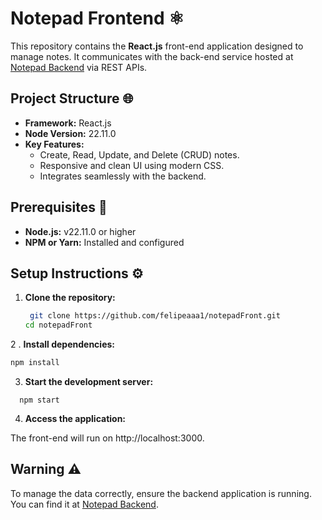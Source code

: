 # Notepad Frontend ⚛️

This repository contains the **React.js** front-end application designed to manage notes. It communicates with the back-end service hosted at [Notepad Backend](https://github.com/felipeaaa1/notepadBack) via REST APIs.

## Project Structure 🌐
- **Framework:** React.js
- **Node Version:** 22.11.0
- **Key Features:**
  - Create, Read, Update, and Delete (CRUD) notes.
  - Responsive and clean UI using modern CSS.
  - Integrates seamlessly with the backend.

## Prerequisites 🚀
- **Node.js:** v22.11.0 or higher
- **NPM or Yarn:** Installed and configured

## Setup Instructions ⚙️

1. **Clone the repository:**
   ```bash
    git clone https://github.com/felipeaaa1/notepadFront.git
   cd notepadFront
    ```
2 . **Install dependencies:**

```bash
npm install
```

3. **Start the development server:**

```
  npm start
```
4. **Access the application:**

The front-end will run on http://localhost:3000.


## Warning ⚠️
To manage the data correctly, ensure the backend application is running. You can find it at [Notepad Backend](https://github.com/felipeaaa1/notepadBack).
